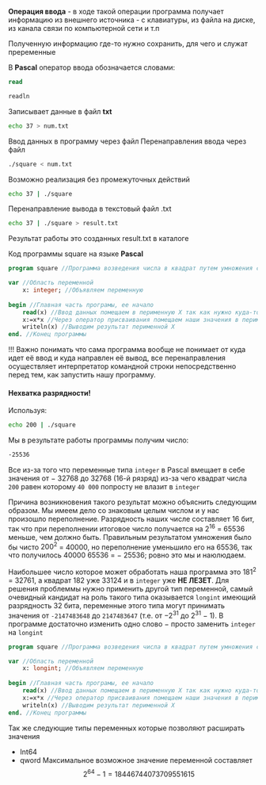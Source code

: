 
**Операция ввода** - в ходе такой операции программа получает информацию из внешнего источника - с клавиатуры, из файла на диске, из канала связи по компьютерной сети и т.п

Полученную информацию где-то нужно сохранить, для чего и служат преременные

В **Pascal** оператор ввода обозначается словами:
```Pascal 
read
```

```Pascal
readln
```

Записывает данные в файл **txt**
```bash
echo 37 > num.txt 
```

Ввод данных в программу через файл
Перенаправления ввода через файл
```bash
./square < num.txt
```

Возможно реализация без промежуточных действий
```bash
echo 37 | ./square
```

Перенаправление вывода в текстовый файл .txt
```bash
echo 37 | ./square > result.txt
```
Результат работы это созданных result.txt в каталоге


Код программы square на языке **Pascal**
```Pascal
program square //Программа возведения числа в квадрат путем умножения само на себя

var //Область переменной 
	x: integer; //Объявляем переменную
	
begin //Главная часть програмы, ее начало
	read(x) //Ввод данных помещаем в перименную X так как нужно куда-то данные сохранять для этого мы создали переменную
	x:=x*x //Через оператор присваивания помещаем наши значения в перименные
	writeln(x) //Выводим результат перименной X
end. //Конец программы
```

!!! Важно понимать что сама программа вообще не понимает от куда идет её ввод и куда направлен её вывод, все перенаправления осуществляет интерпретатор командной строки непосредственно перед тем, как запустить нашу программу.

#### Нехватка разрядности!

Используя: 
```bash
echo 200 | ./square
```
Мы в результате работы программы получим число:
```bash
-25536
```

Все из-за того что переменные типа `integer` в Pascal вмещает в себе значения от $-$ 32768 до 32768 (16-й рязряд) из-за чего квадрат числа `200` равен которому `40 000` попросту не влазит в `integer` 

Причина возникновения такого результат можно объяснить следующим образом.
Мы имеем дело со знаковым целым числом и у нас произошло переполнение. Разрядность наших числе составляет 16 бит, так что при переполнении итоговое число получается на $2^{16}$
 $=$ 65536 меньше, чем должно быть. Правильным результатом умножения было бы чисто $200^2$ = 40000, но переполнение уменьшило его на 65536, так что получилось 40000  65536 $=$ $-$ 25536; ровно это мы и наюлюдаем.

Наибольшее число которое может обработать наша программа это $181^2$ $=$ 32761, а квадрат 182 уже 33124 и в `integer` уже **НЕ ЛЕЗЕТ**. Для решения проблеммы нужно применить другой тип переменной, самый очевидный кандидат на роль такого типа оказывается `longint` имеющий разрядность 32 бита, переменные этого типа могут принимать значения от `-2147483648` до `2147483647` (т.е. от $-2^{31}$ до $2^{31}$ $-$ 1). В программе достаточно изменить одно слово $-$ просто заменить `integer` на `longint`

```Pascal
program square //Программа возведения числа в квадрат путем умножения само на себя

var //Область переменной 
	x: longint; //Объявляем переменную
	
begin //Главная часть програмы, ее начало
	read(x) //Ввод данных помещаем в перименную X так как нужно куда-то данные сохранять для этого мы создали переменную
	x:=x*x //Через оператор присваивания помещаем наши значения в перименные
	writeln(x) //Выводим результат перименной X
end. //Конец программы
```

Так же следующие типы переменных которые позволяют расширать значения
- Int64
- qword
Максимальное возможное значение переменной составляет 
$$2^{64} - 1 = 18446744073709551615$$
